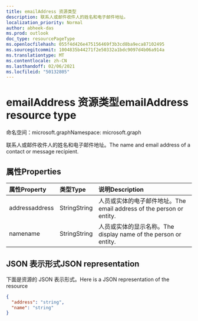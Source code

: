 ```yaml
---
title: emailAddress 资源类型
description: 联系人或邮件收件人的姓名和电子邮件地址。
localization_priority: Normal
author: abheek-das
ms.prod: outlook
doc_type: resourcePageType
ms.openlocfilehash: 055f4d426e475156469f3b3cd8ba9eca87102495
ms.sourcegitcommit: 1004835b44271f2e50332a1bdc9097d4b06a914a
ms.translationtype: MT
ms.contentlocale: zh-CN
ms.lasthandoff: 02/06/2021
ms.locfileid: "50132805"
---
```

# <a name="emailaddress-resource-type"></a><span data-ttu-id="6fc46-103">emailAddress 资源类型</span><span class="sxs-lookup"><span data-stu-id="6fc46-103">emailAddress resource type</span></span>

<span data-ttu-id="6fc46-104">命名空间：microsoft.graph</span><span class="sxs-lookup"><span data-stu-id="6fc46-104">Namespace: microsoft.graph</span></span>

<span data-ttu-id="6fc46-105">联系人或邮件收件人的姓名和电子邮件地址。</span><span class="sxs-lookup"><span data-stu-id="6fc46-105">The name and email address of a contact or message recipient.</span></span>

## <a name="properties"></a><span data-ttu-id="6fc46-106">属性</span><span class="sxs-lookup"><span data-stu-id="6fc46-106">Properties</span></span>
| <span data-ttu-id="6fc46-107">属性</span><span class="sxs-lookup"><span data-stu-id="6fc46-107">Property</span></span>     | <span data-ttu-id="6fc46-108">类型</span><span class="sxs-lookup"><span data-stu-id="6fc46-108">Type</span></span>   |<span data-ttu-id="6fc46-109">说明</span><span class="sxs-lookup"><span data-stu-id="6fc46-109">Description</span></span>|
|:---------------|:--------|:----------|
|<span data-ttu-id="6fc46-110">address</span><span class="sxs-lookup"><span data-stu-id="6fc46-110">address</span></span>|<span data-ttu-id="6fc46-111">String</span><span class="sxs-lookup"><span data-stu-id="6fc46-111">String</span></span>|<span data-ttu-id="6fc46-112">人员或实体的电子邮件地址。</span><span class="sxs-lookup"><span data-stu-id="6fc46-112">The email address of the person or entity.</span></span>|
|<span data-ttu-id="6fc46-113">name</span><span class="sxs-lookup"><span data-stu-id="6fc46-113">name</span></span>|<span data-ttu-id="6fc46-114">String</span><span class="sxs-lookup"><span data-stu-id="6fc46-114">String</span></span>|<span data-ttu-id="6fc46-115">人员或实体的显示名称。</span><span class="sxs-lookup"><span data-stu-id="6fc46-115">The display name of the person or entity.</span></span>|

## <a name="json-representation"></a><span data-ttu-id="6fc46-116">JSON 表示形式</span><span class="sxs-lookup"><span data-stu-id="6fc46-116">JSON representation</span></span>

<span data-ttu-id="6fc46-117">下面是资源的 JSON 表示形式。</span><span class="sxs-lookup"><span data-stu-id="6fc46-117">Here is a JSON representation of the resource</span></span>

<!-- {
  "blockType": "resource",
  "optionalProperties": [

  ],
  "@odata.type": "microsoft.graph.emailAddress"
}-->

```json
{
  "address": "string",
  "name": "string"
}

```

<!-- uuid: 8fcb5dbc-d5aa-4681-8e31-b001d5168d79
2015-10-25 14:57:30 UTC -->
<!-- {
  "type": "#page.annotation",
  "description": "emailAddress resource",
  "keywords": "",
  "section": "documentation",
  "tocPath": ""
}-->

